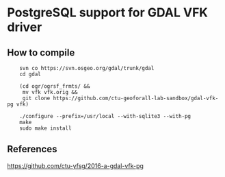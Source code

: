 PostgreSQL support for GDAL VFK driver
======================================

How to compile
--------------

        svn co https://svn.osgeo.org/gdal/trunk/gdal
        cd gdal
        
        (cd ogr/ogrsf_frmts/ &&
         mv vfk vfk.orig &&
         git clone https://github.com/ctu-geoforall-lab-sandbox/gdal-vfk-pg vfk)
        
        ./configure --prefix=/usr/local --with-sqlite3 --with-pg
        make
        sudo make install

References
----------

https://github.com/ctu-yfsg/2016-a-gdal-vfk-pg
